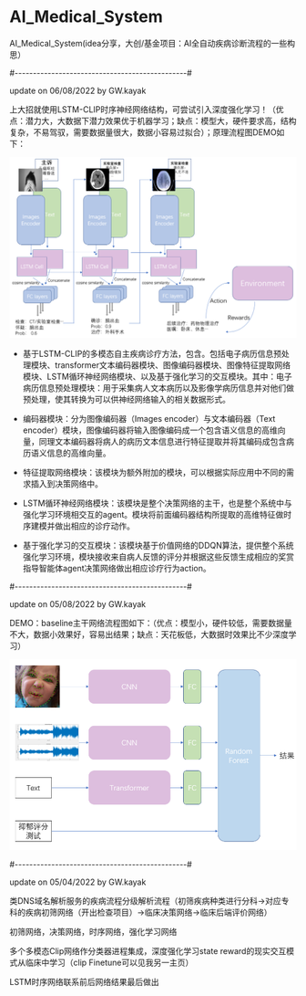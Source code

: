 # AI_Medical_System
AI_Medical_System(idea分享，大创/基金项目：AI全自动疾病诊断流程的一些构思）


#-----------------------------------------------#


update on 06/08/2022 by GW.kayak

上大招就使用LSTM-CLIP时序神经网络结构，可尝试引入深度强化学习！（优点：潜力大，大数据下潜力效果优于机器学习；缺点：模型大，硬件要求高，结构复杂，不易驾驭，需要数据量很大，数据小容易过拟合）；原理流程图DEMO如下：


![Imgur](https://github.com/kay-cottage/AI_Medical_System/blob/main/LSTM1.png)


* 基于LSTM-CLIP的多模态自主疾病诊疗方法，包含。包括电子病历信息预处理模块、transformer文本编码器模块、图像编码器模块、图像特征提取网络模块、LSTM循环神经网络模块、以及基于强化学习的交互模块。其中：电子病历信息预处理模块：用于采集病人文本病历以及影像学病历信息并对他们做预处理，使其转换为可以供神经网络输入的相关数据形式。


* 编码器模块：分为图像编码器（Images encoder）与文本编码器（Text encoder）模块，图像编码器将输入图像编码成一个包含语义信息的高维向量，同理文本编码器将病人的病历文本信息进行特征提取并将其编码成包含病历语义信息的高维向量。


* 特征提取网络模块：该模块为额外附加的模块，可以根据实际应用中不同的需求插入到决策网络中。


* LSTM循环神经网络模块：该模块是整个决策网络的主干，也是整个系统中与强化学习环境相交互的agent。模块将前面编码器结构所提取的高维特征做时序建模并做出相应的诊疗动作。


* 基于强化学习的交互模块：该模块基于价值网络的DDQN算法，提供整个系统强化学习环境，模块接收来自病人反馈的评分并根据这些反馈生成相应的奖赏指导智能体agent决策网络做出相应诊疗行为action。



#-----------------------------------------------#


update on 05/08/2022 by GW.kayak


DEMO：baseline主干网络流程图如下：（优点：模型小，硬件较低，需要数据量不大，数据小效果好，容易出结果；缺点：天花板低，大数据时效果比不少深度学习）

![Imgur](https://github.com/kay-cottage/AI_Medical_System/blob/main/1%20(2).png)

#-----------------------------------------------#


update on 05/04/2022 by GW.kayak

类DNS域名解析服务的疾病流程分级解析流程（初筛疾病种类进行分科->对应专科的疾病初筛网络（开出检查项目）->临床决策网络->临床后端评价网络）

初筛网络，决策网络，时序网络，强化学习网络

多个多模态Clip网络作分类器进程集成，深度强化学习state reward的现实交互模式从临床中学习（clip Finetune可以见我另一主页）

LSTM时序网络联系前后网络结果最后做出
